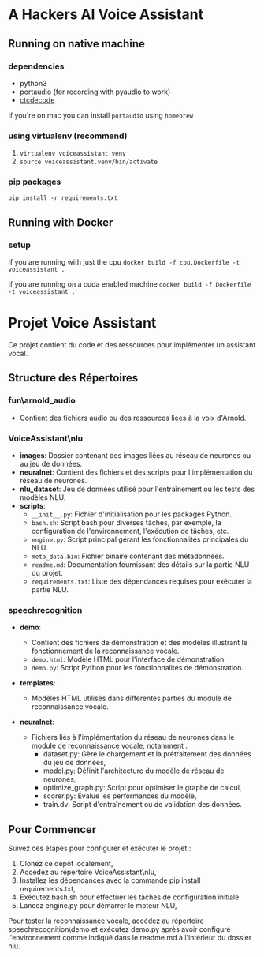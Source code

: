 # A Hackers AI Voice Assistant

## Running on native machine
### dependencies
* python3
* portaudio (for recording with pyaudio to work)
* [ctcdecode](https://github.com/parlance/ctcdecode) 

If you're on mac you can install `portaudio` using `homebrew`

### using virtualenv (recommend)
1. `virtualenv voiceassistant.venv`
2. `source voiceassistant.venv/bin/activate`

### pip packages
`pip install -r requirements.txt` 

## Running with Docker
### setup
If you are running with just the cpu
`docker build -f cpu.Dockerfile -t voiceassistant .`

If you are running on a cuda enabled machine 
`docker build -f Dockerfile -t voiceassistant .`

# Projet Voice Assistant

Ce projet contient du code et des ressources pour implémenter un assistant vocal.

## Structure des Répertoires

### fun\arnold_audio
- Contient des fichiers audio ou des ressources liées à la voix d'Arnold.

### VoiceAssistant\nlu
- **images**: Dossier contenant des images liées au réseau de neurones ou au jeu de données.
- **neuralnet**: Contient des fichiers et des scripts pour l'implémentation du réseau de neurones.
- **nlu_dataset**: Jeu de données utilisé pour l'entraînement ou les tests des modèles NLU.
- **scripts**: 
    - `__init__.py`: Fichier d'initialisation pour les packages Python.
    - `bash.sh`: Script bash pour diverses tâches, par exemple, la configuration de l'environnement, l'exécution de tâches, etc.
    - `engine.py`: Script principal gérant les fonctionnalités principales du NLU.
    - `meta_data.bin`: Fichier binaire contenant des métadonnées.
    - `readme.md`: Documentation fournissant des détails sur la partie NLU du projet.
    - `requirements.txt`: Liste des dépendances requises pour exécuter la partie NLU.

### speechrecognition
- **demo**:
   - Contient des fichiers de démonstration et des modèles illustrant le fonctionnement de la reconnaissance vocale.
   - `demo.html`: Modèle HTML pour l'interface de démonstration.
   - `demo.py`: Script Python pour les fonctionnalités de démonstration.

- **templates**:
  - Modèles HTML utilisés dans différentes parties du module de reconnaissance vocale.

- **neuralnet**:
  - Fichiers liés à l'implémentation du réseau de neurones dans le module de reconnaissance vocale, notamment :
      * dataset.py: Gère le chargement et la prétraitement des données du jeu de données,
      * model.py: Définit l'architecture du modèle de réseau de neurones,
      * optimize_graph.py: Script pour optimiser le graphe de calcul,
      * scorer.py: Évalue les performances du modèle,
      * train.dv: Script d'entraînement ou de validation des données.

## Pour Commencer

Suivez ces étapes pour configurer et exécuter le projet :

1. Clonez ce dépôt localement,
2. Accédez au répertoire VoiceAssistant\nlu,
3. Installez les dépendances avec la commande pip install requirements.txt,
4. Exécutez bash.sh pour effectuer les tâches de configuration initiale 
5. Lancez engine.py pour démarrer le moteur NLU,

Pour tester la reconnaissance vocale, accédez au répertoire speechrecognition\demo et exécutez demo.py après avoir configuré l'environnement comme indiqué dans le readme.md à l'intérieur du dossier nlu.


